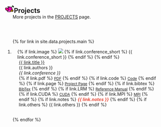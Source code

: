 <h2 class="sleep" id="publications" style="margin: 2px 0px -15px;"><img src="/assets/img/flappy_default.png" alt="flappy" style="width: 28px; height: 28px;">Projects</h2>


<div class="publications">
<ol class="bibliography">

More projects in the <a href="/projects">PROJECTS</a> page.

<br>
<br>

{% for link in site.data.projects.main %}

<li>
<div class="pub-row">
  <div class="col-sm-3 abbr" style="position: relative;padding-right: 15px;padding-left: 15px;">
    {% if link.image %} 
    <img src="{{ link.image }}" class="teaser img-fluid z-depth-1" style="width=100;height=40%">
    {% if link.conference_short %} 
    <abbr class="badge">{{ link.conference_short }}</abbr>
    {% endif %}
    {% endif %}
  </div>
  <div class="col-sm-9" style="position: relative;padding-right: 15px;padding-left: 20px;">
      <div class="title"><a href="{{ link.website }}">{{ link.title }}</a></div>
      <div class="author">{{ link.authors }}</div>
      <div class="periodical"><em>{{ link.conference }}</em>
      </div>
    <div class="links">
      {% if link.pdf %} 
      <a href="{{ link.pdf }}" class="btn btn-sm z-depth-0" role="button" target="_blank" style="font-size:12px;">PDF</a>
      {% endif %}
      {% if link.code %} 
      <a href="{{ link.code }}" class="btn btn-sm z-depth-0" role="button" target="_blank" style="font-size:12px;">Code</a>
      {% endif %}
      {% if link.page %} 
      <a href="{{ link.page }}" class="btn btn-sm z-depth-0" role="button" target="_blank" style="font-size:12px;">Project Page</a>
      {% endif %}
      {% if link.bibtex %} 
      <a href="{{ link.bibtex }}" class="btn btn-sm z-depth-0" role="button" target="_blank" style="font-size:12px;">BibTex</a>
      {% endif %}
      {% if link.LRM %} 
      <a href="{{ link.LRM }}" class="btn btn-sm z-depth-0" role="button" target="_blank" style="font-size:12px;">Reference Manual</a>
      {% endif %}
      {% if link.CUDA %} 
      <a href="{{ link.CUDA }}" class="btn btn-sm z-depth-0" role="button" target="_blank" style="font-size:12px;">CUDA</a>
      {% endif %}
      {% if link.MPI %} 
      <a href="{{ link.MPI }}" class="btn btn-sm z-depth-0" role="button" target="_blank" style="font-size:12px;">MPI</a>
      {% endif %}
      {% if link.notes %} 
      <strong> <i style="color:#e74d3c">{{ link.notes }}</i></strong>
      {% endif %}
      {% if link.others %} 
      {{ link.others }}
      {% endif %}
    </div>
  </div>
</div>
</li>
<br>

{% endfor %}

</ol>
</div>